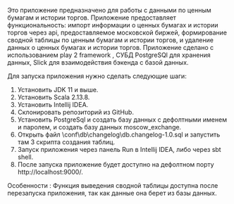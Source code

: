 Это приложение предназначено для работы с данными по ценным бумагам и истории торгов.
Приложение предоставляет функциональность: импорт информации о ценных бумагах и истории торгов через api, предоставляемое
московской биржей, формирование сводной таблицы по ценным бумагам и истории торгов, и удаление данных о ценных  бумагах и
истории торгов.
Приложение сделано с использованием play 2 framework , СУБД PostgreSQl для хранения данных, Slick для взаимодействия бэкенда с базой
данных.

Для запуска приложения нужно сделать следующие шаги:
1. Установить JDK 11 и выше.
2. Установить Scala 2.13.8.
3. Установить Intellij IDEA.
4. Склонировать репозиторий из GitHub.
5. Установить PostgreSql и создать базу данных с дефолтными именем и паролем, и создать базу данных moscow_exchange.
6. Открыть файл \conf\db\changelog\db.changelog-1.0.sql и запустить там 3 скрипта создания таблиц.
7. Запуск приложения через панель Run в Intellij IDEA, либо через sbt shell.
8. После запуска приложение будет доступно на дефолтном порту http://localhost:9000/.

Особенности : Функция выведения сводной таблицы доступна после перезапуска приложения, так как данные она берет из базы данных.
